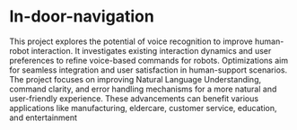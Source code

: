 # In-door-navigation
This project explores the potential of voice recognition to improve human-robot
interaction. It investigates existing interaction dynamics and user preferences to refine
voice-based commands for robots. Optimizations aim for seamless integration and user
satisfaction in human-support scenarios. The project focuses on improving Natural
Language Understanding, command clarity, and error handling mechanisms for a more
natural and user-friendly experience. These advancements can benefit various
applications like manufacturing, eldercare, customer service, education, and
entertainment
